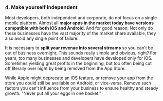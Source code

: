 ### 4. Make yourself independent

Most developers, both independent and corporate, do not focus on a single mobile platform. Almost all **major apps in the market today have versions compatible with both iOS and Android**. And for good reason: Not only do these businesses have the vast majority of the market share available, they also avoid any single point of failure.

It is necessary to **split your revenue into several streams** so you can't be out of business overnight. This sounds really simple and obvious, right? For years, too many businesses and developers have developed only for iOS. Sometimes yielding great profits in the beginning, but too often being cut off literally over night by being removed from the App Store.

While Apple might deprecate an iOS feature, or remove your app from the store you could still be available on Android, or vice-versa. Remove such factors you can't influence from your business to ensure healthy and steady growth. "Never put all your eggs in one basket."
